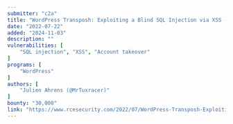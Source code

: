 ```yaml
---
submitter: "c2a"
title: "WordPress Transposh: Exploiting a Blind SQL Injection via XSS - RCE Security"
date: "2022-07-22"
added: "2024-11-03"
description: ""
vulnerabilities: [
    "SQL injection", "XSS", "Account takeover"
]
programs: [
    "WordPress"
]
authors: [
    "Julien Ahrens (@MrTuxracer)"
]
bounty: "30,000"
link: "https://www.rcesecurity.com/2022/07/WordPress-Transposh-Exploiting-a-Blind-SQL-Injection-via-XSS/"
---
```




